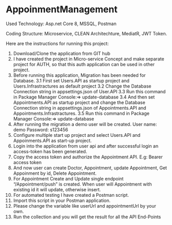 # AppoinmentManagement
Used Technology: Asp.net Core 8, MSSQL, Postman

Coding Structure: Microservice, CLEAN Architechture, MediatR, JWT Token.

Here are the instructions for running this project:
1.	Download/Clone the application from GIT hub
2.	I have created the project in Micro-service Concept and make separate project for AUTH, so that this auth application can be used in other project. 
3.	Before running this application, Migration has been needed for Database.
3.1	First set Users.API  as startup project and Users.Infrastractures as default project
3.2	Change the Database Connection string in appsettings.json of User.API
3.3	 Run this command in Package Manager Console:=>  update-database
3.4	And then set Appointments.API as startup project and change the Database Connection string in appsettings.json of Appointments.API and Appointments.Infrastractures. 
3.5	Run this command in Package Manager Console:=>  update-database
4.	After running the migration a demo user will be created. 
User name: demo
Password: s123456
5.	Configure multiple start up project and select Users.API and Appoinments.API as start-up project.
6.	Login into the application from user api and after successful login an access-token has been generated.
7.	Copy the access token and authorize the Appointment API. E.g: Bearer access token
8.	And now user can create Doctor, Appointment, update Appointment, Get Appoinment by id, Delete Appointment.
9.	For Appointment Create and Update single endpoint “/Appointment/push” is created. When user will Appointment with existing id it will update, otherwise insert.
10.	For automated testing I have created a Postman script.
11.	Import this script in your Postman application.
12.	Please change the variable like userUrl and appointmentUrl by your own.
13.	Run the collection and you will get the result for all the API End-Points
